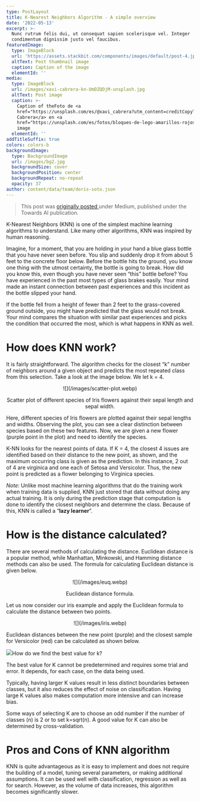 ```yaml
---
type: PostLayout
title: K-Nearest Neighbors Algorithm - A simple overview
date: '2022-05-13'
excerpt: >-
  Nunc rutrum felis dui, ut consequat sapien scelerisque vel. Integer
  condimentum dignissim justo vel faucibus.
featuredImage:
  type: ImageBlock
  url: 'https://assets.stackbit.com/components/images/default/post-4.jpeg'
  altText: Post thumbnail image
  caption: Caption of the image
  elementId: ''
media:
  type: ImageBlock
  url: /images/xavi-cabrera-kn-UmDZQDjM-unsplash.jpg
  altText: Post image
  caption: >-
    Caption of theFoto de <a
    href="https://unsplash.com/es/@xavi_cabrera?utm_content=creditCopyText&utm_medium=referral&utm_source=unsplash">Xavi
    Cabrera</a> en <a
    href="https://unsplash.com/es/fotos/bloques-de-lego-amarillos-rojos-azules-y-verdes-kn-UmDZQDjM?utm_content=creditCopyText&utm_medium=referral&utm_source=unsplash">Unsplash</a>      
    image
  elementId: ''
addTitleSuffix: true
colors: colors-b
backgroundImage:
  type: BackgroundImage
  url: /images/bg2.jpg
  backgroundSize: cover
  backgroundPosition: center
  backgroundRepeat: no-repeat
  opacity: 37
author: content/data/team/doris-soto.json
---
```

> This post was [originally posted ](https://medium.com/towards-artificial-intelligence/k-nearest-neighbors-algorithm-a-simple-overview-e0114059d19c)under Medium, published under the Towards AI publication.

K-Nearest Neighbors (KNN) is one of the simplest machine learning algorithms to understand. Like many other algorithms, KNN was inspired by human reasoning.

Imagine, for a moment, that you are holding in your hand a blue glass bottle that you have never seen before. You slip and suddenly drop it from about 5 feet to the concrete floor below. Before the bottle hits the ground, you know one thing with the utmost certainty, the bottle is going to break. How did you know this, even though you have never seen “this” bottle before? You have experienced in the past most types of glass brakes easily. Your mind made an instant connection between past experiences and this incident as the bottle slipped your hand.

If the bottle fell from a height of fewer than 2 feet to the grass-covered ground outside, you might have predicted that the glass would not break. Your mind compares the situation with similar past experiences and picks the condition that occurred the most, which is what happens in KNN as well.

# How does KNN work?

It is fairly straightforward. The algorithm checks for the closest “k” number of neighbors around a given object and predicts the most repeated class from this selection. Take a look at the image below. We let k = 4.

<p align="center">
![](/images/scatter-plot.webp)
</p>

<div style="text-align: center">Scatter plot of different species of Iris flowers against their sepal length and sepal width.</div>

Here, different species of Iris flowers are plotted against their sepal lengths and widths. Observing the plot, you can see a clear distinction between species based on these two features. Now, we are given a new flower (purple point in the plot) and need to identify the species.

K-NN looks for the nearest points of data. If K = 4, the closest 4 issues are identified based on their distance to the new point, as shown, and the maximum occurring class is given as the prediction. In this instance, 2 out of 4 are virginica and one each of Setosa and Versicolor. Thus, the new point is predicted as a flower belonging to Virginica species.

*Note*: Unlike most machine learning algorithms that do the training work when training data is supplied, KNN just stored that data without doing any actual training. It is only during the prediction stage that computation is done to identify the closest neighbors and determine the class. Because of this, KNN is called a “**lazy learner**”.

# How is the distance calculated?

There are several methods of calculating the distance. Euclidean distance is a popular method, while Manhattan, Minkowski, and Hamming distance methods can also be used. The formula for calculating Euclidean distance is given below.

<p align="center">
![](/images/euq.webp)
</p>

<div style="text-align: center">Euclidean distance formula.</div>

Let us now consider our iris example and apply the Euclidean formula to calculate the distance between two points.

<p align="center">
![](/images/iris.webp)
</p>

Euclidean distances between the new point (purple) and the closest sample for Versicolor (red) can be calculated as shown below.

![](/images/dist.webp)How do we find the best value for k?

The best value for K cannot be predetermined and requires some trial and error. It depends, for each case, on the data being used.

Typically, having larger K values result in less distinct boundaries between classes, but it also reduces the effect of noise on classification. Having large K values also makes computation more intensive and can increase bias.

Some ways of selecting K are to choose an odd number if the number of classes (n) is 2 or to set k=sqrt(n). A good value for K can also be determined by cross-validation.

# Pros and Cons of KNN algorithm

KNN is quite advantageous as it is easy to implement and does not require the building of a model, tuning several parameters, or making additional assumptions. It can be used well with classification, regression as well as for search. However, as the volume of data increases, this algorithm becomes significantly slower.



